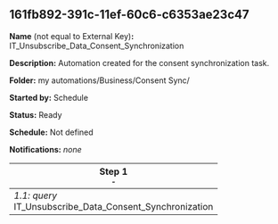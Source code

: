 ## 161fb892-391c-11ef-60c6-c6353ae23c47

**Name** (not equal to External Key)**:** IT_Unsubscribe_Data_Consent_Synchronization

**Description:** Automation created for the consent synchronization task.

**Folder:** my automations/Business/Consent Sync/

**Started by:** Schedule

**Status:** Ready

**Schedule:** Not defined

**Notifications:** _none_


| Step 1<br>_<small>-</small>_ |
| --- |
| _1.1: query_<br>IT_Unsubscribe_Data_Consent_Synchronization |
